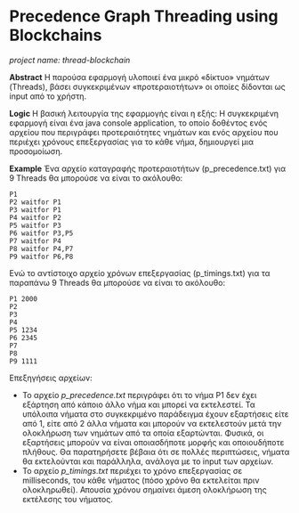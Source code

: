 # Precedence Graph Threading using Blockchains

*project name: thread-blockchain*

**Abstract**
Η παρούσα εφαρμογή υλοποιεί ένα μικρό «δίκτυο» νημάτων (Threads), βάσει συγκεκριμένων «προτεραιοτήτων» οι οποίες δίδονται ως input από το χρήστη.

**Logic** 
Η βασική λειτουργία της εφαρμογής είναι η εξής: 
Η συγκεκριμένη εφαρμογή είναι ένα java console application, το οποίο δοθέντος ενός αρχείου που περιγράφει προτεραιότητες νημάτων και ενός αρχείου που περιέχει χρόνους επεξεργασίας για το κάθε νήμα, δημιουργεί μια προσομοίωση.

**Example**
Ένα αρχείο καταγραφής προτεραιοτήτων (p_precedence.txt) για 9 Threads θα μπορούσε να
είναι το ακόλουθο:

```csv
P1
P2 waitfor P1
P3 waitfor P1
P4 waitfor P2
P5 waitfor P3
P6 waitfor P3,P5
P7 waitfor P4
P8 waitfor P4,P7
P9 waitfor P6,P8
```
Ενώ το αντίστοιχο αρχείο χρόνων επεξεργασίας (p_timings.txt) για τα παραπάνω 9 Threads
θα μπορούσε να είναι το ακόλουθο:

```csv
P1 2000
P2
P3
P4
P5 1234
P6 2345
P7
P8
P9 1111
```
Επεξηγήσεις αρχείων:

- Το αρχείο *p_precedence.txt* περιγράφει ότι το νήμα Ρ1 δεν έχει εξάρτηση από κάποιο άλλο νήμα και μπορεί να εκτελεστεί. Τα υπόλοιπα νήματα στο συγκεκριμένο παράδειγμα έχουν εξαρτήσεις είτε από 1, είτε από 2 άλλα νήματα και μπορούν να εκτελεστούν μετά την ολοκλήρωση των νημάτων από τα οποία εξαρτώνται. Φυσικά, οι εξαρτήσεις μπορούν να είναι οποιασδήποτε μορφής και οποιουδήποτε πλήθους. Θα παρατηρήσετε βέβαια ότι σε πολλές περιπτώσεις, νήματα θα εκτελούνται και παράλληλα, ανάλογα με το input των αρχείων.
- Το αρχείο *p_timings.txt* περιέχει το χρόνο επεξεργασίας σε milliseconds, του κάθε
νήματος (πόσο χρόνο θα εκτελείται πριν ολοκληρωθεί). Απουσία χρόνου σημαίνει
άμεση ολοκλήρωση της εκτέλεσης του νήματος.

